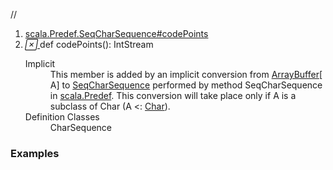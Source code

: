 //
<ol>
<li><a href="https://www.scala-lang.org/api/2.12.3/scala/collection/mutable/ArrayBuffer.html#codePoints():java.util.stream.IntStream">scala.Predef.SeqCharSequence#codePoints</a></li>
<li name="scala.Predef.SeqCharSequence#codePoints" visbl="pub" class="indented0 " data-isabs="false" fullcomment="yes" group="Ungrouped"> <a id="codePoints():java.util.stream.IntStream"></a><a id="codePoints():IntStream"></a> <span class="permalink"> <a href="../../../scala/collection/mutable/ArrayBuffer.html#codePoints():java.util.stream.IntStream" title="Permalink"> <i class="material-icons"></i> </a> </span> <span class="modifier_kind"> <span class="modifier"></span> <span class="kind">def</span> </span> <span class="symbol"> <span class="implicit">codePoints</span><span class="params">()</span><span class="result">: <span class="extype" name="java.util.stream.IntStream">IntStream</span></span> </span> 
 <div class="fullcomment">
  <dl class="attributes block"> 
   <dt class="implicit">
    Implicit
   </dt>
   <dd>
     This member is added by an implicit conversion from 
    <a href="" class="extype" name="scala.collection.mutable.ArrayBuffer">ArrayBuffer</a>[
    <span class="extype" name="scala.collection.mutable.ArrayBuffer.A">A</span>] to 
    <a href="../../Predef$$SeqCharSequence.html" class="extype" name="scala.Predef.SeqCharSequence">SeqCharSequence</a> performed by method SeqCharSequence in 
    <a href="../../Predef$.html" class="extype" name="scala.Predef">scala.Predef</a>. This conversion will take place only if A is a subclass of Char (A &lt;: 
    <a href="../../Char.html" class="extype" name="scala.Char">Char</a>). 
   </dd>
   <dt>
    Definition Classes
   </dt>
   <dd>
    CharSequence
   </dd>
  </dl>
 </div> </li>
        </ol>


### Examples















